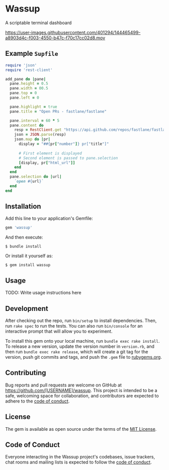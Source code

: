 # Wassup

A scriptable terminal dashboard


https://user-images.githubusercontent.com/401294/144465499-a8903d4c-f003-4550-b47c-f70c17cc02d8.mov

## Example `Supfile`

```rb
require 'json'
require 'rest-client'

add_pane do |pane|                                                                                                   
  pane.height = 0.5                                                                                                  
  pane.width = 00.5                                                                                                   
  pane.top = 0                                                                                                   
  pane.left = 0

  pane.highlight = true
  pane.title = "Open PRs - fastlane/fastlane"

  pane.interval = 60 * 5
  pane.content do
    resp = RestClient.get "https://api.github.com/repos/fastlane/fastlane/pulls"
    json = JSON.parse(resp)
    json.map do |pr|
      display = "##{pr["number"]} pr["title"]"
      
      # First element is displayed
      # Second element is passed to pane.selection
      [display, pr["html_url"]]   
    end
  end
  pane.selection do |url|
    `open #{url}`
  end
end
```

## Installation

Add this line to your application's Gemfile:

```ruby
gem 'wassup'
```

And then execute:

    $ bundle install

Or install it yourself as:

    $ gem install wassup

## Usage

TODO: Write usage instructions here

## Development

After checking out the repo, run `bin/setup` to install dependencies. Then, run `rake spec` to run the tests. You can also run `bin/console` for an interactive prompt that will allow you to experiment.

To install this gem onto your local machine, run `bundle exec rake install`. To release a new version, update the version number in `version.rb`, and then run `bundle exec rake release`, which will create a git tag for the version, push git commits and tags, and push the `.gem` file to [rubygems.org](https://rubygems.org).

## Contributing

Bug reports and pull requests are welcome on GitHub at https://github.com/[USERNAME]/wassup. This project is intended to be a safe, welcoming space for collaboration, and contributors are expected to adhere to the [code of conduct](https://github.com/[USERNAME]/wassup/blob/master/CODE_OF_CONDUCT.md).


## License

The gem is available as open source under the terms of the [MIT License](https://opensource.org/licenses/MIT).

## Code of Conduct

Everyone interacting in the Wassup project's codebases, issue trackers, chat rooms and mailing lists is expected to follow the [code of conduct](https://github.com/[USERNAME]/wassup/blob/master/CODE_OF_CONDUCT.md).
